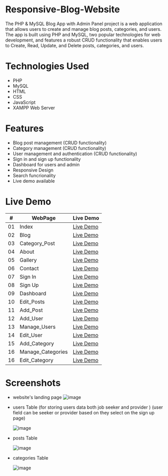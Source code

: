 # Responsive-Blog-Website

The PHP & MySQL Blog App with Admin Panel project is a web application that allows users to create and manage blog posts, categories, and users. The app is built using PHP and MySQL, two popular technologies for web development, and features a robust CRUD functionality that enables users to Create, Read, Update, and Delete posts, categories, and users.

# Technologies Used

- PHP
- MySQL
- HTML
- CSS
- JavaScript
- XAMPP Web Server

# Features

- Blog post management (CRUD functionality)
- Category management (CRUD functionality)
- User management and authentication (CRUD functionality)
- Sign in and sign up functionality
- Dashboard for users and admin
- Responsive Design
- Search funcrionality
- Live demo available

# Live Demo

|  #  | WebPage           | Live Demo                                                                                 |
| :-: | ----------------- | ----------------------------------------------------------------------------------------- |
| 01  | Index             | [Live Demo](http://localhost/php/index.php)                                               |
| 02  | Blog              | [Live Demo](http://localhost/php/blog.php)                                                |
| 03  | Category_Post     | [Live Demo](http://localhost/php/category-posts.php)                                      |
| 04  | About             | [Live Demo](http://localhost/php/about.php)                                               |
| 05  | Gallery           | [Live Demo](http://localhost/php/gallery.php)                                             |
| 06  | Contact           | [Live Demo](http://localhost/php/contact.php)                                             |
| 07  | Sign In           | [Live Demo](http://localhost/php/signin.php)                                              |
| 08  | Sign Up           | [Live Demo](http://localhost/php/signup.php)                                              |
| 09  | Dashboard         | [Live Demo](http://localhost/php//admin/index.php)                                        |
| 10  | Edit_Posts        | [Live Demo](http://localhost/php/admin/edit-post.php)                                     |
| 11  | Add_Post          | [Live Demo](http://localhost/php/admin/add-post.php)                                      |
| 12  | Add_User          | [Live Demo](http://localhost/php/admin/add-user.php)                                      |
| 13  | Manage_Users      | [Live Demo](http://localhost/php/admin/manage-users.php)                                  |
| 14  | Edit_User         | [Live Demo](http://localhost/php/admin/edit-user.php?id=5)                                |
| 15  | Add_Category      | [Live Demo](http://localhost/php/admin/add-category.php)                                  |
| 16  | Manage_Categories | [Live Demo](http://localhost/php/admin/manage-categories.php)                             |
| 16  | Edit_Category     | [Live Demo](http://localhost/php/admin/edit-category.php)                                 |

# Screenshots

- website's landing page
  ![image](https://github.com/thyrawynne/thyrawynne.github.io/assets/130913231/60a8961e-20db-43f3-8ceb-6988387dff3d)

- users Table (for storing users data both job seeker and provider ) (user field can be seeker or provider based on they select on the sign up page)

  ![image](https://github.com/thyrawynne/thyrawynne.github.io/assets/130913231/61f7ec69-6145-4220-8577-05364fdacbeb)

- posts Table

  ![image](https://github.com/thyrawynne/thyrawynne.github.io/assets/130913231/35443e70-be69-48e3-8ca1-4d456c81af4b)

- categories Table

  ![image](https://github.com/thyrawynne/thyrawynne.github.io/assets/130913231/51a14a29-9b79-4a0a-87e9-63a471358284)


